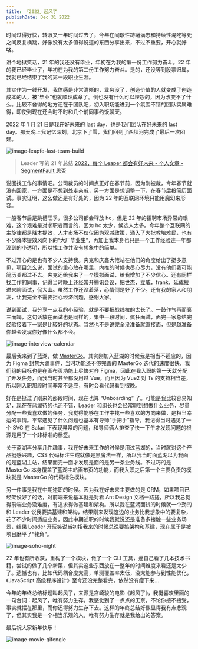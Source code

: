 ```yaml
---
title: 「2022」起风了
publishDate: Dec 31 2022
---
```


时间过得好快，转眼又一年时间过去了，今年在间歇性踌躇满志和持续性混吃等死之间反复横跳，好像没有太多值得说道的东西分享出来，不过不重要，开心就好咯。

讲个地狱笑话，21 年的我还没有毕业，年初在为我的第一份工作努力奋斗。22 年的我已经毕业了，年初在为我的第二份工作努力奋斗。是的，还没等到股票归属，我就已经结束了我的第一段职业生涯。

其实作为一线开发，我体感是非常清晰的，业务没了，创造价值的人就变成了创造成本的人，被“毕业”也就顺理成章了。倒也没有什么可以埋怨的，因为改变不了什么。比较不舍得的地方还在于团队吧，初入职场能进到一个氛围不错的团队实属难得，即使到现在还会时不时和几个前同事约饭聊天。

2022 年 1 月 21 日是我在好未来的 last day，也是我们团队在好未来的 last day。那天晚上我记忆深刻，北京下了雪，我们回到了西坝河完成了最后一次团建。

![image-leapfe-last-team-build](https://test-1259025545.cos.ap-beijing.myqcloud.com/image-leapfe-last-team-build.png)


> Leader 写的 21 年总结
> [2022，每个 Leaper 都会有好未来 - 个人文章 - SegmentFault 思否](https://segmentfault.com/a/1190000041350991)



说回找工作的事情吧。公司裁员的时间点正好在春节前，因为刚被裁，今年春节就没有回家，一方面是不想到处走亲戚，另一方面是想调整一下，在春节后投简历面试。事实证明，这么做还是有好处的，因为 22 年的互联网环境只能用魔幻来形容。

一般春节后是跳槽旺季，很多公司都会释放 hc，但是 22 年的招聘市场异常的艰难，这个艰难是对求职者而言的，因为 hc 太少，候选人太多。今年整个互联网的主旋律都是降本提效，人才市场不仅仅因为双减政策，涌入了大批教培难民，也有不少降本提效风向下的“大厂毕业生”，再加上我本身也只是一个工作经验连一年都没到的小透明，所以找工作并没有想象中的简单。

不过开心的是也有不少人支持我。夹克和庆鑫大佬站在他们的角度给出了挺多意见，项目怎么说，面试的重心放在哪里，内推的时候也尽心尽力，没有他们我可能简历关都过不去。夹克还给我来了一个模拟面试，给我增加了不少信心。还有同样找工作的同事，记得当时晚上还经常开腾讯会议，把世杰，立威，frank，延成拉进来聊面试，侃大山。虽然工作还没着落，心情倒是好了不少。还有我的家人和朋友，让我完全不需要担心经济问题，感谢大家。

说到面试，我分享一点我的小经验，就是不要把战线拉的太长了。一鼓作气再而衰三而竭，这句话放在面试也是同样的，集中一段时间，疯狂面试，面完一家总结完经验接着下一家是比较好的状态。当然也不是说完全没准备就直接面，但是越准备你越会发现你好像什么都不会。

![image-interview-calendar](https://test-1259025545.cos.ap-beijing.myqcloud.com/image-interview-calendar.png)

最后我来到了蓝湖，做 [MasterGo](https://mastergo.com/)。其实刚加入蓝湖的时候我是相当不适应的，因为 Figma 封禁大疆事件，当时功能还不够完善的 MasterGo 迭代的速度很快，我们组的目标也是在画布页功能上尽快对齐 Figma，因此在我入职的第一天就分配了开发任务，而我当时甚至都没用过 Vue，而且因为 Vue2 对 Ts 的支持相当差，所以刚入职那段时间非常不适应，有时会看代码看到很晚。

好在是挺过了刚来的那段时间，现在也算 “Onboarding” 了。可能是我比较容易知足，现在在蓝湖待的也还不错，Leader 和组长也会经常聊到想做什么业务，尽量分配一些我喜欢做的任务，我觉得能够在工作中找一些喜欢的方向来做，是相当幸运的事情。平常遇见了什么问题也基本有导师“手把手”指导，我记得当时遇见了一个 SVG 在 Safari 下表现异常的问题，和导师俩人排查了快一下午才发现问题的根源是用了一个非标准的标签。

关于蓝湖再分享几件趣事，我在好未来工作的时候是用过蓝湖的，当时就对这个产品挺感兴趣，CSS 代码标注生成就像是黑魔法一样，所以我当时面蓝湖以为我面的是蓝湖主站，结果面完一面才发现是面的是另一条业务线。不过巧的是 MasterGo 本身覆盖了蓝湖主站画布页的功能，而我入职之后第一个主要负责的模块就是 MasterGo 的代码标注模块。

另一件事是我在中期述职的时候。因为我在好未来主要做的是 CRM，如果项目已经架设好了的话，对前端来说基本就是对着 Ant Design 文档一路搓，所以我总觉得前端业务没难度，有追求得做基建和架构。所以我在蓝湖面试的时候就一个劲的和 Leader 说我要搞基建和架构，结果刚来发现这边的业务比我想象中的要复杂，花了不少时间适应业务，因此中期述职的时候我就说还是准备多接触一些业务场景，结果 Leader 开玩笑说当初招我来的时候总说要搞架构和基建，现在属于是被项目磨平了“棱角”。

![image-soho-night](https://test-1259025545.cos.ap-beijing.myqcloud.com/image-soho-night.jpeg)

22 年也有所收获，重构了一个模块，做了一个 CLI 工具，逼自己看了几本技术书籍，尝试的做了几个新菜，但其实这些东西放在一整年的时间维度来看还是太少了。遗憾也有，比如代码耦合度太高，单测覆盖率太低，没太能参与到性能优化，《JavaScript 高级程序设计》至今还没完整看完，依然没有瘦下来...

今年的年终总结标题叫起风了，来源是宫崎骏的电影《起风了》，我挺喜欢里面的一句台词：起风了，唯有努力生存。我感觉到了一点点的无奈，不论你接不接受，事实就摆在那里，而你还得努力生存下去。这样的年终总结好像显得我有点悲观了，但其实我是一个相当乐观的人，唯有努力生存就是我给出的答案。

最后祝大家新年快乐！

![image-movie-qifengle](https://test-1259025545.cos.ap-beijing.myqcloud.com/image-movie-qifengle.jpeg)